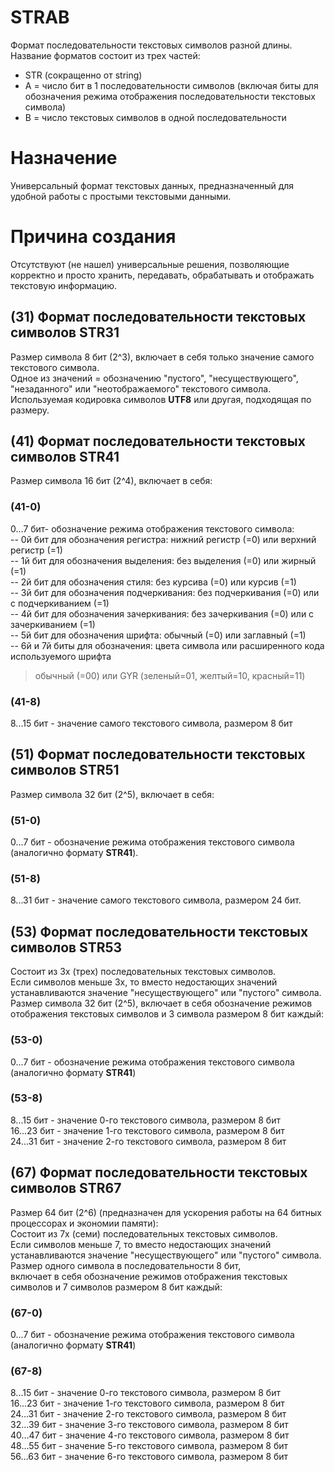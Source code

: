 # STRAB   
Формат последовательности текстовых символов разной длины. Название форматов состоит из трех частей:
- STR (сокращенно от string)
- A = число бит в 1 последовательности символов (включая биты для обозначения режима отображения последовательности текстовых символа)
- B = число текстовых символов в одной последовательности    

# Назначение   
Универсальный формат текстовых данных, предназначенный для удобной работы с простыми текстовыми данными.   

# Причина создания   
Отсутствуют (не нашел) универсальные решения, позволяющие корректно и просто хранить, передавать, обрабатывать и отображать текстовую информацию.   

## (31) Формат последовательности текстовых символов STR31   
Размер символа 8 бит (2^3), включает в себя только значение самого текстового символа.   
Одное из значений = обозначению "пустого", "несуществующего", "незаданного" или "неотображаемого" текстового символа.   
Используемая кодировка символов **UTF8** или другая, подходящая по размеру.   

## (41) Формат последовательности текстовых символов STR41   
Размер символа 16 бит (2^4), включает в себя:   
### (41-0)
0...7 бит- обозначение режима отображения текстового символа:   
-- 0й бит для обозначения регистра:       нижний регистр (=0) или верхний регистр (=1)   
-- 1й бит для обозначения выделения:      без выделения (=0) или жирный (=1)   
-- 2й бит для обозначения стиля:          без курсива (=0) или курсив (=1)   
-- 3й бит для обозначения подчеркивания:  без подчеркивания (=0) или с подчеркиванием (=1)   
-- 4й бит для обозначения зачеркивания:   без зачеркивания (=0) или с зачеркиванием (=1)   
-- 5й бит для обозначения шрифта:         обычный (=0) или заглавный (=1)   
-- 6й и 7й биты для обозначения:          цвета символа или расширенного кода используемого шрифта
> обычный (=00) или GYR (зеленый=01, желтый=10, красный=11)   
> 

### (41-8)
8...15 бит - значение самого текстового символа, размером 8 бит   

## (51) Формат последовательности текстовых символов STR51   
Размер символа 32 бит (2^5), включает в себя:   
### (51-0)
0...7 бит   - обозначение режима отображения текстового символа (аналогично формату **STR41**).   
### (51-8)
8...31 бит  - значение самого текстового символа, размером 24 бит.   

## (53) Формат последовательности текстовых символов STR53   
Состоит из 3х (трех) последовательных текстовых символов.   
Если символов меньше 3х, то вместо недостающих значений устанавливаются значение "несуществующего" или "пустого" символа.   
Размер символа 32 бит (2^5), включает в себя обозначение режимов отображения текстовых символов и 3 символа размером 8 бит каждый:   
### (53-0)
0...7 бит   - обозначение режима отображения текстового символа (аналогично формату **STR41**)   
### (53-8)
8...15 бит  - значение 0-го текстового символа, размером 8 бит   
16...23 бит - значение 1-го текстового символа, размером 8 бит   
24...31 бит - значение 2-го текстового символа, размером 8 бит   

## (67) Формат последовательности текстовых символов STR67   
Размер 64 бит (2^6) (предназначен для ускорения работы на 64 битных процессорах и экономии памяти):   
Состоит из 7х (семи) последовательных текстовых символов.   
Если символов меньше 7, то вместо недостающих значений устанавливаются значение "несуществующего" или "пустого" символа.   
Размер одного символа в последовательности 8 бит,   
включает в себя обозначение режимов отображения текстовых символов и 7 символов размером 8 бит каждый:   
### (67-0)
0...7 бит   - обозначение режима отображения текстового символа (аналогично формату **STR41**)   
### (67-8)
8...15 бит  - значение 0-го текстового символа, размером 8 бит   
16...23 бит - значение 1-го текстового символа, размером 8 бит   
24...31 бит - значение 2-го текстового символа, размером 8 бит   
32...39 бит - значение 3-го текстового символа, размером 8 бит   
40...47 бит - значение 4-го текстового символа, размером 8 бит   
48...55 бит - значение 5-го текстового символа, размером 8 бит   
56...63 бит - значение 6-го текстового символа, размером 8 бит   
